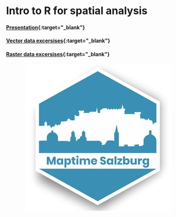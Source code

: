 # Intro to R for spatial analysis

#### [Presentation](https://luukvdmeer.github.io/maptimeR/presentation/presentation.html){:target="_blank"}
#### [Vector data excersises](https://luukvdmeer.github.io/maptimeR/excersises/vector.html){:target="_blank"}
#### [Raster data excersises](https://luukvdmeer.github.io/maptimeR/excersises/raster.html){:target="_blank"}

<img src="maptime.jpg" style="display: block; margin: auto;" />